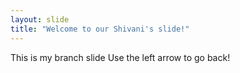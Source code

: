 ```yaml
---
layout: slide
title: "Welcome to our Shivani's slide!"
---
```

This is my branch slide
Use the left arrow to go back!
